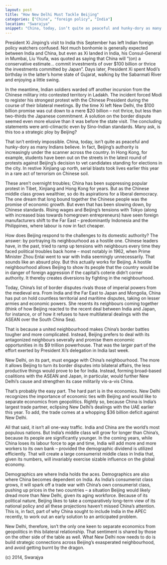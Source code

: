 ```yaml
---
layout: post
title: "How New Delhi Must Tackle Beijing"
categories: ["China", "foreign policy", "India"]
location: "Swarajya"
snippet: "China, today, isn’t quite as peaceful and hunky-dory as many Indians believe. In fact, Beijing’s authority is increasingly under the scanner across the country. In Hong Kong, for example, students have been out on the streets in the latest round of protests against Beijing’s decision to vet candidates standing for elections in the city. In restive Xinjiang up north, serial blasts took lives earlier this year in a rare act of terrorism on Chinese soil. (Published in Swarajya)"
---
```


President Xi Jinping’s visit to India this September has left Indian foreign policy watchers confused. Not much bonhomie is generally expected between India and China, but even as Xi landed in India, his Consul-General in Mumbai, Liu Youfa, was quoted as saying that China will “(on) a conservative estimate… commit investments of over $100 billion or thrice the investments committed by Japan”. Days later, President Xi spent Modi’s birthday in the latter’s home state of Gujarat, walking by the Sabarmati River and enjoying a little swing.

In the meantime, Indian soldiers warded off another incursion from the Chinese military into contested territory in Ladakh. The incident forced Modi to register his strongest protest with the Chinese President during the course of their bilateral meetings. By the time Xi left New Delhi, the $100 billion promise was cut down to a mere $20 billion – not thrice, but less than two-thirds the Japanese commitment. A solution on the border dispute seemed even more elusive than it was before the state visit. The concluding statements were anti-climactic even by Sino-Indian standards. Many ask, is this too a strategic ploy by Beijing?

That isn’t entirely impossible. China, today, isn’t quite as peaceful and hunky-dory as many Indians believe. In fact, Beijing’s authority is increasingly under the scanner across the country. In Hong Kong, for example, students have been out on the streets in the latest round of protests against Beijing’s decision to vet candidates standing for elections in the city. In restive Xinjiang up north, serial blasts took lives earlier this year in a rare act of terrorism on Chinese soil.

These aren’t overnight troubles; China has been suppressing popular protest in Tibet, Xinjiang and Hong Kong for years. But as the Chinese middle class grows wealthier, so do its aspirations for a liberal democracy. The one dream that long bound together the Chinese people was the promise of economic growth. But even that has been slowing down, by Chinese standards. Rising wages and Beijing’s tensions with Tokyo (along with increased bias towards homegrown entrepreneurs) have seen foreign manufacturers shift to the Far East – predominantly Indonesia and the Philippines, where labour is now in fact cheaper.

How does Beijing respond to the challenges to its domestic authority? The answer: by portraying its neighbourhood as a hostile one. Chinese leaders have, in the past, tried to ramp up tensions with neighbours every time they faced political troubles back home – most notably in 1962, when Prime Minister Zhou Enlai went to war with India seemingly unnecessarily. That sounds like an absurd ploy. But this actually works for Beijing. A hostile neighbourhood allows Beijing to show its people that the country would be in danger of foreign aggression if the capital’s coterie didn’t corner authority. It thereby creates diversions by fighting in the neighbourhood.

Today, China’s list of border disputes rivals those of imperial powers from the medieval era. From India and the Far East to Japan and Mongolia, China has put on hold countless territorial and maritime disputes, taking on lesser armies and economic powers. She resents its neighbours coming together (think of how Beijing reacted to the recent deal between India and Japan, for instance, or of how it refuses to have multilateral dealings with the ASEAN over the South China Sea).

That is because a united neighbourhood makes China’s border battles tougher and more complicated. Instead, Beijing prefers to deal with its antagonized neighbours severally and promise them economic opportunities in its $9 trillion powerhouse. That was the larger part of the effort exerted by President Xi’s delegation in India last week.

New Delhi, on its part, must engage with China’s neighbourhood. The more it allows Beijing to turn its border disputes into bilateral affairs, the less productive things would prove to be for India. Instead, forming broad-based coalitions with the ASEAN and Japan, in particular, would further New Delhi’s cause and strengthen its case militarily vis-a-vis China.

That’s probably the easy part. The hard part is in the economics. New Delhi recognizes the importance of economic ties with Beijing and would like to separate economics from geopolitics. Rightly so, because China is India’s largest trade partner, eclipsing New Delhi’s dealings with the UAE earlier this year. To add, the trade comes at a whopping $36 billion deficit against New Delhi.

All that said, it isn’t all one-way traffic. India and China are the world’s most populous nations. But India’s middle class will grow for longer than China’s, because its people are significantly younger. In the coming years, while China loses its labour force to age and time, India will add more and more workers to its own bank – provided the demographic dividend is utilized efficiently. That will create a large consumerist middle class in India that, given its numbers, will invariably exercise sizable influence on the global economy.

Demographics are where India holds the aces. Demographics are also where China becomes dependent on India. As India’s consumerist class grows, it will spark off a trade war with China’s own consumerist class, pushing up prices in the two countries – a situation Beijing would likely dread more than New Delhi, given its aging workforce. Because of its political nature, Beijing likes to take a comparatively long-term view of its national policy and all these projections haven’t missed China’s attention. This is, in fact, part of why China sought to include India in the APEC recently, to work out an early solution to an anticipated problem.

New Delhi, therefore, isn’t the only one keen to separate economics from geopolitics in this bilateral relationship. That sentiment is shared by those on the other side of the table as well. What New Delhi now needs to do is build strategic connections across Beijing’s exasperated neighbourhood, and avoid getting burnt by the dragon.

(c) 2014, Swarajya
